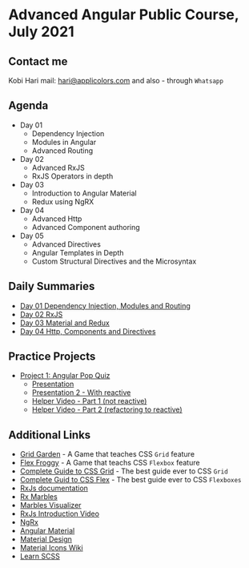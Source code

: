 # Advanced Angular Public Course, July 2021
## Contact me
Kobi Hari
mail: hari@applicolors.com
and also - through `Whatsapp`

## Agenda
* Day 01
    - Dependency Injection
    - Modules in Angular
    - Advanced Routing
* Day 02
    - Advanced RxJS
    - RxJS Operators in depth
* Day 03
    - Introduction to Angular Material
    - Redux using NgRX
* Day 04
    - Advanced Http
    - Advanced Component authoring
* Day 05
    - Advanced Directives
    - Angular Templates in Depth
    - Custom Structural Directives and the Microsyntax

## Daily Summaries
* [Day 01 Dependency Injection, Modules and Routing](https://github.com/kobi2294/Course-2107-Public/wiki/Day-01-DI-Modules-and-Routing)
* [Day 02 RxJS](https://github.com/kobi2294/Course-2107-Public/wiki/Day-02-Rxjs)
* [Day 03 Material and Redux](https://github.com/kobi2294/Course-2107-Public/wiki/Day-03-Material-and-Redux)
* [Day 04 Http, Components and Directives](https://github.com/kobi2294/Course-2107-Public/wiki/Day-04-Http-and-Components-and-Directives)

## Practice Projects
- [Project 1: Angular Pop Quiz](https://github.com/kobi2294/Course-2107-Public/wiki/Project-1---Pop-Quiz)
    * [Presentation](https://www.dropbox.com/s/rkhx8ge3lj5um6t/Description.pptx?dl=0)
    * [Presentation 2 - With reactive](https://www.dropbox.com/s/n9pawcvycxv03sx/Description.pptx?dl=0)
    * [Helper Video - Part 1 (not reactive)](https://www.dropbox.com/s/8ybqibl7geul9bm/Solution.mp4?dl=0)
    * [Helper Video - Part 2 (refactoring to reactive)](https://www.dropbox.com/s/eba2hohp9z7fzkh/Solution.mp4?dl=0)


## Additional Links
- [Grid Garden](https://cssgridgarden.com/) - A Game that teaches CSS `Grid` feature
- [Flex Froggy](https://flexboxfroggy.com/) - A Game that teachs CSS `Flexbox` feature
- [Complete Guide to CSS Grid](https://css-tricks.com/snippets/css/complete-guide-grid/) - The best guide ever to CSS `Grid`
- [Complete Guid to CSS Flex](https://css-tricks.com/snippets/css/a-guide-to-flexbox/) - The best guide ever to CSS `Flexboxes`
- [RxJs documentation](https://rxjs.dev/)
- [Rx Marbles](https://rxmarbles.com/)
- [Marbles Visualizer](https://rxviz.com/)
- [RxJs Introduction Video](https://www.dropbox.com/s/05vsshf61oh5p1y/Reactive%20X.mp4?dl=0)
- [NgRx](https://ngrx.io/)
- [Angular Material](https://material.angular.io/)
- [Material Design](https://material.io/design)
- [Material Icons Wiki](https://www.angularjswiki.com/angular/angular-material-icons-list-mat-icon-list/)
- [Learn SCSS](https://sass-lang.com/guide)
